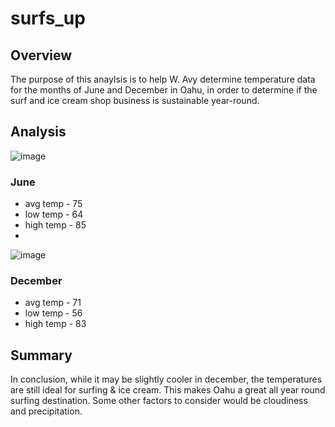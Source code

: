 # surfs_up

## Overview

The purpose of this anaylsis is to help W. Avy determine temperature data for the months of June and December in Oahu, in order to determine if the surf and ice cream shop business is sustainable year-round.

## Analysis


![image](https://user-images.githubusercontent.com/96349827/156437539-5ee4dda2-c716-4f16-b020-dfce2f4bf97c.png)

### June

- avg temp - 75
- low temp - 64
- high temp - 85 
- 

![image](https://user-images.githubusercontent.com/96349827/156437614-e62e210e-54f1-4ad9-9af5-982d213a4f46.png)

### December

- avg temp - 71
- low temp - 56
- high temp - 83


## Summary

In conclusion,  while it may be slightly cooler in december, the temperatures are still ideal for surfing & ice cream.  This makes Oahu a great all year round surfing destination. Some other factors to consider would be cloudiness and precipitation. 
